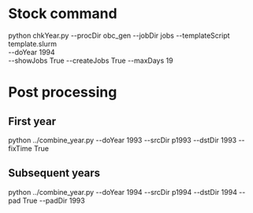 # Stock command

python chkYear.py --procDir obc_gen --jobDir jobs --templateScript template.slurm\
  --doYear 1994\
  --showJobs True --createJobs True --maxDays 19

# Post processing

## First year

python ../combine_year.py --doYear 1993 --srcDir p1993 --dstDir 1993 --fixTime True

## Subsequent years

python ../combine_year.py --doYear 1994 --srcDir p1994 --dstDir 1994 --pad True --padDir 1993
